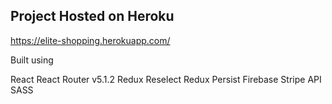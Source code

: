 ## Project Hosted on Heroku

https://elite-shopping.herokuapp.com/


Built using

React
React Router v5.1.2
Redux
Reselect
Redux Persist
Firebase
Stripe API
SASS

